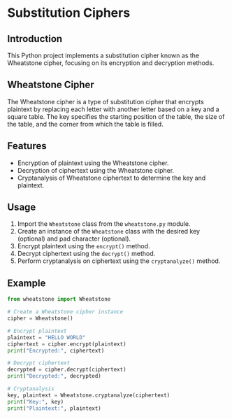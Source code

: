 # Substitution Ciphers

## Introduction

This Python project implements a substitution cipher known as the Wheatstone cipher, focusing on its encryption and decryption methods.

## Wheatstone Cipher

The Wheatstone cipher is a type of substitution cipher that encrypts plaintext by replacing each letter with another letter based on a key and a square table. The key specifies the starting position of the table, the size of the table, and the corner from which the table is filled.

## Features

- Encryption of plaintext using the Wheatstone cipher.
- Decryption of ciphertext using the Wheatstone cipher.
- Cryptanalysis of Wheatstone ciphertext to determine the key and plaintext.

## Usage

1. Import the `Wheatstone` class from the `wheatstone.py` module.
2. Create an instance of the `Wheatstone` class with the desired key (optional) and pad character (optional).
3. Encrypt plaintext using the `encrypt()` method.
4. Decrypt ciphertext using the `decrypt()` method.
5. Perform cryptanalysis on ciphertext using the `cryptanalyze()` method.

## Example

```python
from wheatstone import Wheatstone

# Create a Wheatstone cipher instance
cipher = Wheatstone()

# Encrypt plaintext
plaintext = "HELLO WORLD"
ciphertext = cipher.encrypt(plaintext)
print("Encrypted:", ciphertext)

# Decrypt ciphertext
decrypted = cipher.decrypt(ciphertext)
print("Decrypted:", decrypted)

# Cryptanalysis
key, plaintext = Wheatstone.cryptanalyze(ciphertext)
print("Key:", key)
print("Plaintext:", plaintext)
